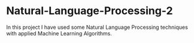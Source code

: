 # Natural-Language-Processing-2
In this project I have used some Natural Language Processing techniques with applied Machine Learning Algorithms.

